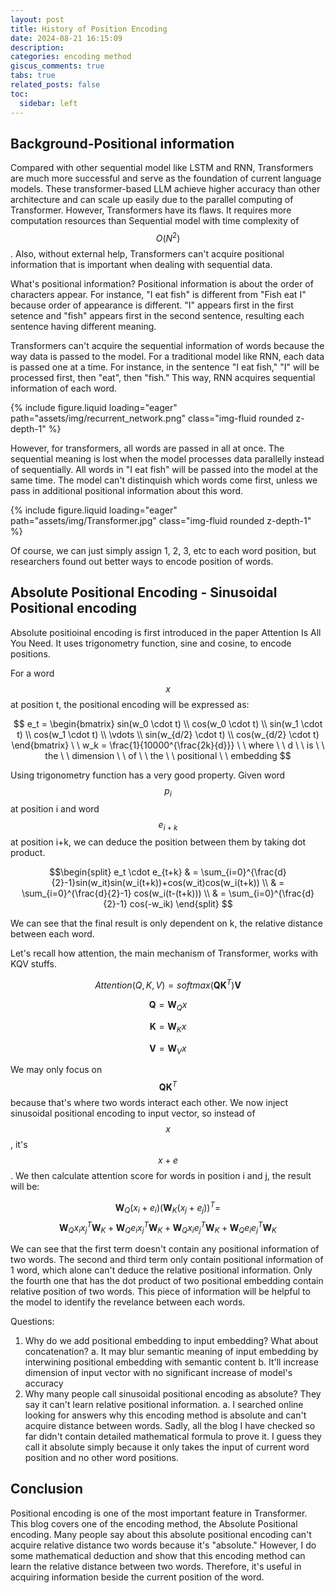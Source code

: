 ```yaml
---
layout: post
title: History of Position Encoding
date: 2024-08-21 16:15:09
description: 
categories: encoding method
giscus_comments: true
tabs: true
related_posts: false
toc: 
  sidebar: left
---
```


## Background-Positional information

Compared with other sequential model like LSTM and RNN, Transformers are much more successful and serve as the foundation of current language models. These transformer-based LLM achieve higher accuracy than other architecture and can scale up easily due to the parallel computing of Transformer. However, Transformers have its flaws. It requires more computation resources than Sequential model with time complexity of $$O (N^2)$$. Also, without external help, Transformers can't acquire positional information that is important when dealing with sequential data.

What's positional information? Positional information is about the order of characters appear. For instance, "I eat fish" is different from "Fish eat I" because order of appearance is different. "I" appears first in the first setence and "fish" appears first in the second sentence, resulting each sentence having different meaning. 

Transformers can't acquire the sequential information of words because the way data is passed to the model. For a traditional model like RNN, each data is passed one at a time. For instance, in the sentence "I eat fish," "I" will be processed first, then "eat", then "fish." This way, RNN acquires sequential information of each word.

<div class="row mt-3">
    <div class="col-sm mt-3 mt-md-0">
        {% include figure.liquid loading="eager" path="assets/img/recurrent_network.png" class="img-fluid rounded z-depth-1" %}
    </div>
</div>

However, for transformers, all words are passed in all at once. The sequential meaning is lost when the model processes data parallelly instead of sequentially. All words in "I eat fish" will be passed into the model at the same time. The model can't distinquish which words come first, unless we pass in additional positional information about this word.

<div class="row mt-3">
    <div class="col-sm mt-3 mt-md-0">
        {% include figure.liquid loading="eager" path="assets/img/Transformer.jpg" class="img-fluid rounded z-depth-1" %}
    </div>
</div>

Of course, we can just simply assign 1, 2, 3, etc to each word position, but researchers found out better ways to encode position of words.

## Absolute Positional Encoding - Sinusoidal Positional encoding

Absolute positioinal encoding is first introduced in the paper Attention Is All You Need. It uses trigonometry function, sine and cosine, to encode positions. 

For a word $$x$$ at position t, the positional encoding will be expressed as:

$$
e_t = \begin{bmatrix} sin(w_0 \cdot t) \\ cos(w_0 \cdot t) \\ sin(w_1 \cdot t) \\ cos(w_1 \cdot t) \\ \vdots \\ sin(w_{d/2} \cdot t) \\ cos(w_{d/2} \cdot t) \end{bmatrix} \  \ w_k = \frac{1}{10000^{\frac{2k}{d}}} \   \ where \ \ d \ \ is \ \ the \ \ dimension \ \ of \ \ the \ \ positional \ \ embedding
$$

Using trigonometry function has a very good property. Given word $$p_i$$ at position i and word $$e_{i+k}$$ at position i+k, we can deduce the position between them by taking dot product.

$$\begin{split} e_t \cdot e_{t+k} & = \sum_{i=0}^{\frac{d}{2}-1}sin(w_it)sin(w_i(t+k))+cos(w_it)cos(w_i(t+k)) \\
& = \sum_{i=0}^{\frac{d}{2}-1} cos(w_i(t-(t+k))) \\
& = \sum_{i=0}^{\frac{d}{2}-1} cos(-w_ik)
\end{split}
$$

We can see that the final result is only dependent on k, the relative distance between each word. 

Let's recall how attention, the main mechanism of Transformer, works with KQV stuffs.

$$Attention(Q,K,V) = softmax(\textbf{QK}^T)\textbf{V}$$

$$\textbf{Q} = \textbf{W}_Qx$$

$$\textbf{K} = \textbf{W}_Kx$$

$$\textbf{V} = \textbf{W}_Vx$$

We may only focus on $$\textbf{QK}^T$$ because that's where two words interact each other. 
We now inject sinusoidal positional encoding to input vector, so instead of $$x$$, it's $$x+e$$. We then calculate attention score for words in position i and j, the result will be:

$$\textbf{W}_Q(x_i+e_i)(\textbf{W}_K(x_j+e_j))^T = $$
$$\textbf{W}_Qx_i{x_j}^T\textbf{W}_K+\textbf{W}_Qe_i{x_j}^T\textbf{W}_K+\textbf{W}_Qx_i{e_j}^T\textbf{W}_K+\textbf{W}_Qe_i{e_j}^T\textbf{W}_K$$

We can see that the first term doesn't contain any positional information of two words. The second and third term only contain positional information of 1 word, which alone can't deduce the relative positional information. Only the fourth one that has the dot product of two positional embedding contain relative position of two words. This piece of information will be helpful to the model to identify the revelance between each words.

Questions:
1. Why do we add positional embedding to input embedding? What about concatenation?
   a.  It may blur semantic meaning of input embedding by interwining positional embedding with semantic content
   b.  It'll increase dimension of input vector with no significant increase of model's accuracy
2. Why many people call sinusoidal positional encoding as absolute? They say it can't learn relative positional information.
   a.  I searched online looking for answers why this encoding method is absolute and can't acquire distance between words. Sadly, all the blog I have checked so far didn't contain detailed mathematical formula to prove it. I guess they call it absolute simply because it only takes the input of current word position and no other word positions. 

## Conclusion

Positional encoding is one of the most important feature in Transformer. This blog covers one of the encoding method, the Absolute Positional encoding. Many people say about this absolute positional encoding can't acquire relative distance two words because it's "absolute." However, I do some mathematical deduction and show that this encoding method can learn the relative distance between two words. Therefore, it's useful in acquiring information beside the current position of the word. 

